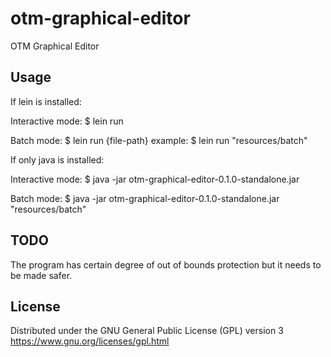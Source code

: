 # otm-graphical-editor

OTM Graphical Editor

## Usage

If lein is installed:

   Interactive mode:
    $ lein run

   Batch mode:
    $ lein run {file-path}
    example:
    $ lein run "resources/batch"

If only java is installed:

   Interactive mode:
    $ java -jar otm-graphical-editor-0.1.0-standalone.jar

   Batch mode:
    $ java -jar otm-graphical-editor-0.1.0-standalone.jar "resources/batch" 

## TODO

The program has certain degree of out of bounds protection but it needs to be made safer. 

## License

Distributed under the GNU General Public License (GPL) version 3
https://www.gnu.org/licenses/gpl.html
